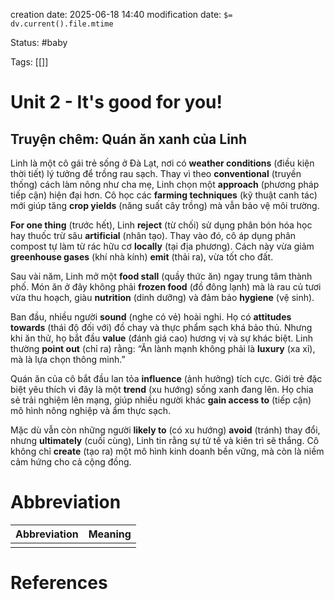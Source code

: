 creation date: 2025-06-18 14:40
modification date: `$= dv.current().file.mtime`

Status: #baby 

Tags: [[]]

# Unit 2 - It's good for you!
## **Truyện chêm: Quán ăn xanh của Linh**

Linh là một cô gái trẻ sống ở Đà Lạt, nơi có **weather conditions** (điều kiện thời tiết) lý tưởng để trồng rau sạch. Thay vì theo **conventional** (truyền thống) cách làm nông như cha mẹ, Linh chọn một **approach** (phương pháp tiếp cận) hiện đại hơn. Cô học các **farming techniques** (kỹ thuật canh tác) mới giúp tăng **crop yields** (năng suất cây trồng) mà vẫn bảo vệ môi trường.

**For one thing** (trước hết), Linh **reject** (từ chối) sử dụng phân bón hóa học hay thuốc trừ sâu **artificial** (nhân tạo). Thay vào đó, cô áp dụng phân compost tự làm từ rác hữu cơ **locally** (tại địa phương). Cách này vừa giảm **greenhouse gases** (khí nhà kính) **emit** (thải ra), vừa tốt cho đất.

Sau vài năm, Linh mở một **food stall** (quầy thức ăn) ngay trung tâm thành phố. Món ăn ở đây không phải **frozen food** (đồ đông lạnh) mà là rau củ tươi vừa thu hoạch, giàu **nutrition** (dinh dưỡng) và đảm bảo **hygiene** (vệ sinh).

Ban đầu, nhiều người **sound** (nghe có vẻ) hoài nghi. Họ có **attitudes towards** (thái độ đối với) đồ chay và thực phẩm sạch khá bảo thủ. Nhưng khi ăn thử, họ bắt đầu **value** (đánh giá cao) hương vị và sự khác biệt. Linh thường **point out** (chỉ ra) rằng: “Ăn lành mạnh không phải là **luxury** (xa xỉ), mà là lựa chọn thông minh.”

Quán ăn của cô bắt đầu lan tỏa **influence** (ảnh hưởng) tích cực. Giới trẻ đặc biệt yêu thích vì đây là một **trend** (xu hướng) sống xanh đang lên. Họ chia sẻ trải nghiệm lên mạng, giúp nhiều người khác **gain access to** (tiếp cận) mô hình nông nghiệp và ẩm thực sạch.

Mặc dù vẫn còn những người **likely to** (có xu hướng) **avoid** (tránh) thay đổi, nhưng **ultimately** (cuối cùng), Linh tin rằng sự tử tế và kiên trì sẽ thắng. Cô không chỉ **create** (tạo ra) một mô hình kinh doanh bền vững, mà còn là niềm cảm hứng cho cả cộng đồng.














# Abbreviation

| Abbreviation | Meaning |
| ------------ | ------- |
|              |         |


# References